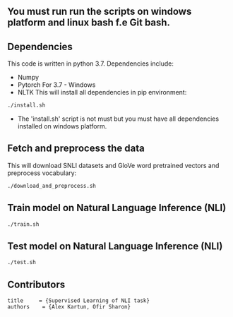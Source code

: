 ## You must run run the scripts on windows platform and linux bash f.e Git bash.
## Dependencies
This code is written in python 3.7. Dependencies include:
* Numpy
* Pytorch For 3.7 - Windows
* NLTK
This will install all dependencies in pip environment:
```bash
./install.sh
```
* The 'install.sh' script is not must but you must have all dependencies installed on windows platform.
## Fetch and preprocess the data
This will download SNLI datasets and GloVe word pretrained vectors and
preprocess vocabulary:
```bash
./download_and_preprocess.sh
```
## Train model on Natural Language Inference (NLI)
```bash
./train.sh
```
## Test model on Natural Language Inference (NLI)
```bash
./test.sh
```
## Contributors
```
title     = {Supervised Learning of NLI task}
authors    = {Alex Kartun, Ofir Sharon}
```
